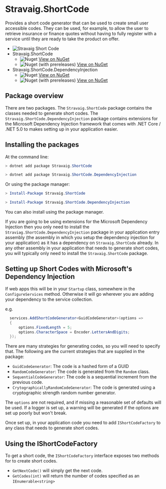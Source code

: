 # Stravaig.ShortCode

Provides a short code generator that can be used to create small user accessible codes. They can be used, for example, to allow the user to retrieve insurance or finance quotes without having to fully register with a service until they are ready to take the product on offer.

- ![Stravaig Short Code](https://github.com/Stravaig-Projects/Stravaig.ShortCode/workflows/Stravaig%20Short%20Code/badge.svg)
- Stravaig.ShortCode
  - ![Nuget](https://img.shields.io/nuget/v/Stravaig.ShortCode?color=004880&label=nuget%20stable&logo=nuget) [View on NuGet](https://www.nuget.org/packages/Stravaig.ShortCode)
  - ![Nuget (with prereleases)](https://img.shields.io/nuget/vpre/Stravaig.ShortCode?color=ffffff&label=nuget%20latest&logo=nuget) [View on NuGet](https://www.nuget.org/packages/Stravaig.ShortCode)
- Stravaig.ShortCode.DependencyInjection
    - ![Nuget](https://img.shields.io/nuget/v/Stravaig.ShortCode.DependencyInjection?color=004880&label=nuget%20stable&logo=nuget) [View on NuGet](https://www.nuget.org/packages/Stravaig.ShortCode.DependencyInjection)
    - ![Nuget (with prereleases)](https://img.shields.io/nuget/vpre/Stravaig.ShortCode.DependencyInjection?color=ffffff&label=nuget%20latest&logo=nuget) [View on NuGet](https://www.nuget.org/packages/Stravaig.ShortCode.DependencyInjection)

## Package overview

There are two packages. The `Stravaig.ShortCode` package contains the classes needed to generate short codes. The `Stravaig.ShortCode.DependencyInjection` package contains extensions for the Microsoft Dependency Injection framework that comes with .NET Core / .NET 5.0 to makes setting up in your application easier.

## Installing the packages

At the command line:
```powershell
> dotnet add package Stravaig.ShortCode

> dotnet add package Stravaig.ShortCode.DependencyInjection
```

Or using the package manager:
```powershell
> Install-Package Stravaig.ShortCode

> Install-Package Stravaig.ShortCode.DependencyInjection
```

You can also install using the package manager.

If you are going to be using extensions for the Microsoft Dependency Injection then you only need to install the `Straviag.ShortCode.DependencyInjection` package in your application entry assembly (the assembly in which you setup the dependency injection for your application) as it has a dependency on `Stravaig.ShortCode` already. In any other assembly in your application that needs to generate short codes, you will typically only need to install the `Stravaig.ShortCode` package.

## Setting up Short Codes with Microsoft's Dependency Injection

If web apps this will be in your `Startup` class, somewhere in the `ConfigureServices` method. Otherwise it will go wherever you are adding your dependency to the service collection.

e.g.
```csharp
  services.AddShortCodeGenerator<GuidCodeGenerator>(options =>
  {
      options.FixedLength = 5;
      options.CharacterSpace = Encoder.LettersAndDigits;
  });
```

There are many strategies for generating codes, so you will need to specify that. The following are the current strategies that are supplied in the package:

- `GuidCodeGenerator`: The code is a hashed form of a GUID
- `RandomCodeGenerator`: The code is generated from the `Random` class.
- `SequentialCodeGenerator`: The code is a sequential increment from the previous code.
- `CrytographicallyRandomCodeGenerator`: The code is generated using a cryptographic strength random number generator.

The `options` are not required, and if missing a reasonable set of defaults will be used. If a logger is set up, a warning will be generated if the options are set up poorly but won't break.

Once set up, in your application code you need to add `IShortCodeFactory` to any class that needs to generate short codes.

## Using the IShortCodeFactory

To get a short code, the `IShortCodeFactory` interface exposes two methods for to create short codes.

* `GetNextCode()` will simply get the next code.
* `GetCodes(int)` will return the number of codes specified as an `IEnumerable<string>`
